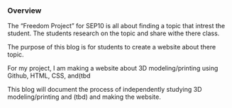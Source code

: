### Overview

The “Freedom Project” for SEP10 is all about finding a topic that intrest the student. The students research on the topic and share withe there class.

The purpose of this blog is for students to create a website about there topic.

For my project, I am making a website about 3D modeling/printing using Github, HTML, CSS, and(tbd

This blog will document the process of independently studying 3D modeling/printing and (tbd) and making the website.